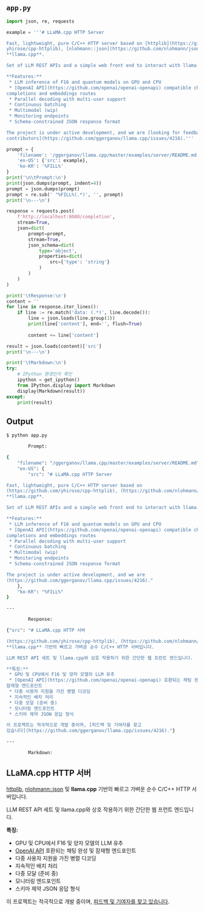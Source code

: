 ## `app.py`
```python
import json, re, requests

example = '''# LLaMA.cpp HTTP Server

Fast, lightweight, pure C/C++ HTTP server based on [httplib](https://github.com/\
yhirose/cpp-httplib), [nlohmann::json](https://github.com/nlohmann/json) and \
**llama.cpp**.

Set of LLM REST APIs and a simple web front end to interact with llama.cpp.

**Features:**
 * LLM inference of F16 and quantum models on GPU and CPU
 * [OpenAI API](https://github.com/openai/openai-openapi) compatible chat \
completions and embeddings routes
 * Parallel decoding with multi-user support
 * Continuous batching
 * Multimodal (wip)
 * Monitoring endpoints
 * Schema-constrained JSON response format

The project is under active development, and we are [looking for feedback and \
contributors](https://github.com/ggerganov/llama.cpp/issues/4216).'''

prompt = {
    'filename': '/ggerganov/llama.cpp/master/examples/server/README.md',
    'en-US': {'src': example},
    'ko-KR': '%FILL%'
}
print('\n\tPrompt:\n')
print(json.dumps(prompt, indent=4))
prompt = json.dumps(prompt)
prompt = re.sub(' "%FILL%(.*)', '', prompt)
print('\n---\n')

response = requests.post(
    f'http://localhost:8080/completion',
    stream=True,
    json=dict(
        prompt=prompt,
        stream=True,
        json_schema=dict(
            type='object',
            properties=dict(
                src={'type': 'string'}
            )
        )
    )
)

print('\tResponse:\n')
content = ''
for line in response.iter_lines():
    if line := re.match('data: (.*)', line.decode()):
        line = json.loads(line.group(1))
        print(line['content'], end='', flush=True)
        
        content += line['content']

result = json.loads(content)['src']
print('\n---\n')

print('\tMarkdown:\n')
try:
    # IPython 환경인지 확인
    ipython = get_ipython()
    from IPython.display import Markdown
    display(Markdown(result))
except:
    print(result)
```

## Output
```sh
$ python app.py 

        Prompt:

{
    "filename": "/ggerganov/llama.cpp/master/examples/server/README.md",
    "en-US": {
        "src": "# LLaMA.cpp HTTP Server

Fast, lightweight, pure C/C++ HTTP server based on 
(https://github.com/yhirose/cpp-httplib), (https://github.com/nlohmann/json) and
**llama.cpp**.

Set of LLM REST APIs and a simple web front end to interact with llama.cpp.

**Features:**
 * LLM inference of F16 and quantum models on GPU and CPU
 * [OpenAI API](https://github.com/openai/openai-openapi) compatible chat 
completions and embeddings routes
 * Parallel decoding with multi-user support
 * Continuous batching
 * Multimodal (wip)
 * Monitoring endpoints
 * Schema-constrained JSON response format

The project is under active development, and we are 
(https://github.com/ggerganov/llama.cpp/issues/4216)."
    },
    "ko-KR": "%FILL%"
}

---

        Response:

{"src": "# LLaMA.cpp HTTP 서버

(https://github.com/yhirose/cpp-httplib), (https://github.com/nlohmann/json) 및 
**llama.cpp** 기반의 빠르고 가벼운 순수 C/C++ HTTP 서버입니다.

LLM REST API 세트 및 llama.cpp와 상호 작용하기 위한 간단한 웹 프런트 엔드입니다.

**특징:**
 * GPU 및 CPU에서 F16 및 양자 모델의 LLM 유추
 * [OpenAI API](https://github.com/openai/openai-openapi) 호환되는 채팅 완성 및 
잠재형 엔드포인트
 * 다중 사용자 지원을 가진 병렬 디코딩
 * 지속적인 배치 처리
 * 다중 모달 (준비 중)
 * 모니터링 엔드포인트
 * 스키마 제약 JSON 응답 형식

이 프로젝트는 적극적으로 개발 중이며, [피드백 및 기여자를 찾고 
있습니다](https://github.com/ggerganov/llama.cpp/issues/4216)."}

---

        Markdown:
```

## LLaMA.cpp HTTP 서버

[httplib](https://github.com/yhirose/cpp-httplib), [nlohmann::json](https://github.com/nlohmann/json) 및 **llama.cpp** 기반의 빠르고 가벼운 순수 C/C++ HTTP 서버입니다.

LLM REST API 세트 및 llama.cpp와 상호 작용하기 위한 간단한 웹 프런트 엔드입니다.

**특징:**
 * GPU 및 CPU에서 F16 및 양자 모델의 LLM 유추
 * [OpenAI API](https://github.com/openai/openai-openapi) 호환되는 채팅 완성 및 잠재형 엔드포인트
 * 다중 사용자 지원을 가진 병렬 디코딩
 * 지속적인 배치 처리
 * 다중 모달 (준비 중)
 * 모니터링 엔드포인트
 * 스키마 제약 JSON 응답 형식

이 프로젝트는 적극적으로 개발 중이며, [피드백 및 기여자를 찾고 있습니다](https://github.com/ggerganov/llama.cpp/issues/4216).